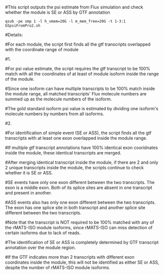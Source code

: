 #This script outputs the psi estimate from Flux simulation and check whether the module is SE or ASS by GTF annotation

    qsub -pe smp 1 -l h_vmem=20G -l m_mem_free=20G -t 1-3:1 GSpsiFromPro2.sh

#Details:

#For each module, the script first finds all the gtf transcripts overlapped with the coordinate range of module

#1. 

#For psi value estimate, the script requires the gtf transcript to be 100% match with all the coordinates of at least of module isoform inside the range of the module. 

#Since one isoform can have multiple transcripts to be 100% match inside the module range, all matched transcripts' Flux molecule numbers are summed up as the molecule numbers of the isoform.

#The gold standard isoform psi value is estimated by dividing one isoform's molecule numbers by numbers from all isoforms.

#2.

#For identification of simple event (SE or ASS), the script finds all the gtf transcripts with at least one exon overlapped inside the module range.

#If multiple gtf transcript annotations have 100% identical exon cooridnates inside the module, these identical transcripts are merged.

#After merging identical transcript inside the module, if there are 2 and only 2 unique transcripts inside the module, the scripts continue to check whether it is SE or ASS.

#SE events have only one exon different between the two transcripts. The exon is a middle exon. Both of its splice sites are absent in one transcript and present in another.

#ASS events also has only one exon different between the two transcripts. The exon has one splice site in both transcript and another splice site different between the two transcripts.

#Note that the transcript is NOT required to be 100% matched with any of the rMATS-ISO module isoforms, since rMATS-ISO can miss detection of certain isoforms due to lack of reads.

#The identification of SE or ASS is completely determined by GTF transcript annotation over the module region. 

#If the GTF indicates more than 2 transcripts with different exon coordinates inside the module, this will not be identified as either SE or ASS, despite the number of rMATS-ISO module isoforms.
